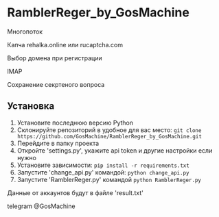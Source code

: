 # RamblerReger_by_GosMachine

Многопоток

Капча rehalka.online или rucaptcha.com

Выбор домена при регистрации

IMAP

Сохранение секртеного вопроса

## Установка

1. Установите последнюю версию Python
1. Склонируйте репозиторий в удобное для вас место: `git clone https://github.com/GosMachine/RamblerReger_by_GosMachine.git`
2. Перейдите в папку проекта
3. Откройте 'settings.py', укажите api token и другие настройки если нужно
4. Установите зависимости: `pip install -r requirements.txt`
5. Запустите 'change_api.py' командой: `python change_api.py`
6. Запустите 'RamblerReger.py' командой `python RamblerReger.py`

Данные от аккаунтов будут в файле 'result.txt'

telegram @GosMachine
